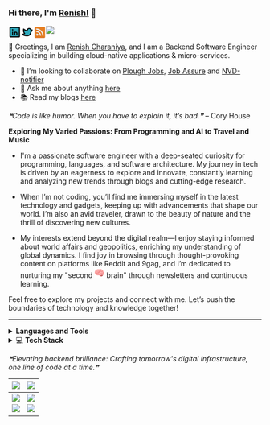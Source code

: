 ### Hi there, I'm [Renish!](https://renishcharaniya.tech) 👋 

[![](https://visitcount.itsvg.in/api?id=renish-charaniya&icon=6&color=6)](https://visitcount.itsvg.in)
<a href="https://www.linkedin.com/in/renish-charaniya/">
  <img align="left" alt="Renish's Linkedin" width="25px" src="https://github.com/renish-charaniya/renish-charaniya/blob/main/static/linkedin.svg" />
</a>
<a href="https://twitter.com/bubbikins_royce">
  <img align="left" alt="Renish Charaniya | X" width="25px" src="https://github.com/renish-charaniya/renish-charaniya/blob/main/static/twitter.svg" />
</a>
<a href="https://renishcharaniya.tech/feed.xml">
  <img align="left" alt="Renish's blogs" width="25px" src="https://github.com/renish-charaniya/renish-charaniya/blob/main/static/rss.svg" />
</a> 
<br />

🙏 Greetings, I am [Renish Charaniya](https://renishcharaniya.tech), and I am a Backend Software Engineer specializing in building cloud-native applications & micro-services.

- 👯 I’m looking to collaborate on [Plough Jobs](https://github.com/renish-charaniya/plough-jobs), [Job Assure](https://github.com/renish-charaniya/jobassure) and [NVD-notifier](https://github.com/renish-charaniya/nvdnotifier)
- 💬 Ask me about anything [here](https://github.com/renish-charaniya/renish-charaniya/issues)
- 📚 Read my blogs [here](https://renishcharaniya.tech/blog)

<!--STARTS_HERE_QUOTE_README-->
<i>❝Code is like humor. When you have to explain it, it’s bad.❞</i> – Cory House
<!--ENDS_HERE_QUOTE_README-->


**Exploring My Varied Passions: From Programming and AI to Travel and Music**

- I'm a passionate software engineer with a deep-seated curiosity for programming, languages, and software architecture. My journey in tech is driven by an eagerness to explore and innovate, constantly learning and analyzing new trends through blogs and cutting-edge research.

- When I’m not coding, you’ll find me immersing myself in the latest technology and gadgets, keeping up with advancements that shape our world. I’m also an avid traveler, drawn to the beauty of nature and the thrill of discovering new cultures.

- My interests extend beyond the digital realm—I enjoy staying informed about world affairs and geopolitics, enriching my understanding of global dynamics. I find joy in browsing through thought-provoking content on platforms like Reddit and 9gag, and I’m dedicated to nurturing my "second <img height="20" src="https://github.com/renish-charaniya/renish-charaniya/blob/main/static/brain.svg"> brain" through newsletters and continuous learning.

Feel free to explore my projects and connect with me. Let’s push the boundaries of technology and knowledge together!


<hr />


<details>
  <summary><strong>Languages and Tools</strong></summary>
    

<img height="20" src="https://raw.githubusercontent.com/github/explore/80688e429a7d4ef2fca1e82350fe8e3517d3494d/topics/javascript/javascript.png">
<img height="20" src="https://raw.githubusercontent.com/github/explore/80688e429a7d4ef2fca1e82350fe8e3517d3494d/topics/typescript/typescript.png">
<img height="20" src="https://raw.githubusercontent.com/github/explore/5c058a388828bb5fde0bcafd4bc867b5bb3f26f3/topics/graphql/graphql.png">
<img height="20" src="https://raw.githubusercontent.com/github/explore/80688e429a7d4ef2fca1e82350fe8e3517d3494d/topics/nodejs/nodejs.png">
<img height="20" src="https://raw.githubusercontent.com/github/explore/80688e429a7d4ef2fca1e82350fe8e3517d3494d/topics/python/python.png">
<img height="20" src="https://raw.githubusercontent.com/github/explore/80688e429a7d4ef2fca1e82350fe8e3517d3494d/topics/docker/docker.png">
<img height="20" src="https://raw.githubusercontent.com/github/explore/80688e429a7d4ef2fca1e82350fe8e3517d3494d/topics/kubernetes/kubernetes.png">
<img height="20" src="https://raw.githubusercontent.com/github/explore/fbceb94436312b6dacde68d122a5b9c7d11f9524/topics/aws/aws.png">
<img height="20" src="https://github.com/benc-uk/icon-collection/blob/master/logos/azure-offical.svg">

</details>


 <details>
    <summary>💻 <strong>Tech Stack</strong></summary>
    
   ![NodeJS](https://img.shields.io/badge/node.js-6DA55F?style=for-the-badge&logo=node.js&logoColor=white) ![JavaScript](https://img.shields.io/badge/javascript-%23323330.svg?style=for-the-badge&logo=javascript&logoColor=%23F7DF1E) ![Python](https://img.shields.io/badge/python-3670A0?style=for-the-badge&logo=python&logoColor=ffdd54) ![Kubernetes](https://img.shields.io/badge/kubernetes-%23326ce5.svg?style=for-the-badge&logo=kubernetes&logoColor=white) ![Shell Script](https://img.shields.io/badge/shell_script-%23121011.svg?style=for-the-badge&logo=gnu-bash&logoColor=white) ![TypeScript](https://img.shields.io/badge/typescript-%23007ACC.svg?style=for-the-badge&logo=typescript&logoColor=white) ![PowerShell](https://img.shields.io/badge/PowerShell-%235391FE.svg?style=for-the-badge&logo=powershell&logoColor=white) ![Azure](https://img.shields.io/badge/azure-%230072C6.svg?style=for-the-badge&logo=microsoftazure&logoColor=white) ![AWS](https://img.shields.io/badge/AWS-%23FF9900.svg?style=for-the-badge&logo=amazon-aws&logoColor=white) ![DigitalOcean](https://img.shields.io/badge/DigitalOcean-%230167ff.svg?style=for-the-badge&logo=digitalOcean&logoColor=white) ![Google Cloud](https://img.shields.io/badge/GoogleCloud-%234285F4.svg?style=for-the-badge&logo=google-cloud&logoColor=white) ![Render](https://img.shields.io/badge/Render-%46E3B7.svg?style=for-the-badge&logo=render&logoColor=white) ![Bootstrap](https://img.shields.io/badge/bootstrap-%238511FA.svg?style=for-the-badge&logo=bootstrap&logoColor=white) ![Express.js](https://img.shields.io/badge/express.js-%23404d59.svg?style=for-the-badge&logo=express&logoColor=%2361DAFB) ![Fastify](https://img.shields.io/badge/fastify-%23000000.svg?style=for-the-badge&logo=fastify&logoColor=white) ![JWT](https://img.shields.io/badge/JWT-black?style=for-the-badge&logo=JSON%20web%20tokens) ![SASS](https://img.shields.io/badge/SASS-hotpink.svg?style=for-the-badge&logo=SASS&logoColor=white) ![Yarn](https://img.shields.io/badge/yarn-%232C8EBB.svg?style=for-the-badge&logo=yarn&logoColor=white) ![MongoDB](https://img.shields.io/badge/MongoDB-%234ea94b.svg?style=for-the-badge&logo=mongodb&logoColor=white) ![MySQL](https://img.shields.io/badge/mysql-4479A1.svg?style=for-the-badge&logo=mysql&logoColor=white) ![Postgres](https://img.shields.io/badge/postgres-%23316192.svg?style=for-the-badge&logo=postgresql&logoColor=white) ![Supabase](https://img.shields.io/badge/Supabase-3ECF8E?style=for-the-badge&logo=supabase&logoColor=white) ![Sequelize](https://img.shields.io/badge/Sequelize-52B0E7?style=for-the-badge&logo=Sequelize&logoColor=white) ![NumPy](https://img.shields.io/badge/numpy-%23013243.svg?style=for-the-badge&logo=numpy&logoColor=white) ![PyTorch](https://img.shields.io/badge/PyTorch-%23EE4C2C.svg?style=for-the-badge&logo=PyTorch&logoColor=white) ![TensorFlow](https://img.shields.io/badge/TensorFlow-%23FF6F00.svg?style=for-the-badge&logo=TensorFlow&logoColor=white) ![GitLab CI](https://img.shields.io/badge/gitlab%20CI-%23181717.svg?style=for-the-badge&logo=gitlab&logoColor=white) ![GitHub](https://img.shields.io/badge/github-%23121011.svg?style=for-the-badge&logo=github&logoColor=white) ![GitHub Actions](https://img.shields.io/badge/github%20actions-%232671E5.svg?style=for-the-badge&logo=githubactions&logoColor=white) ![Grafana](https://img.shields.io/badge/grafana-%23F46800.svg?style=for-the-badge&logo=grafana&logoColor=white) ![SonarQube](https://img.shields.io/badge/SonarQube-black?style=for-the-badge&logo=sonarqube&logoColor=4E9BCD) ![Bitwarden](https://img.shields.io/badge/bitwarden-%23175DDC.svg?style=for-the-badge&logo=bitwarden&logoColor=white) ![ESLint](https://img.shields.io/badge/ESLint-4B3263?style=for-the-badge&logo=eslint&logoColor=white) ![Docker](https://img.shields.io/badge/docker-%230db7ed.svg?style=for-the-badge&logo=docker&logoColor=white) ![Confluence](https://img.shields.io/badge/confluence-%23172BF4.svg?style=for-the-badge&logo=confluence&logoColor=white) ![Jira](https://img.shields.io/badge/jira-%230A0FFF.svg?style=for-the-badge&logo=jira&logoColor=white) ![CodeCov](https://img.shields.io/badge/codecov-%23ff0077.svg?style=for-the-badge&logo=codecov&logoColor=white) ![Portfolio](https://img.shields.io/badge/Portfolio-%23000000.svg?style=for-the-badge&logo=firefox&logoColor=#FF7139) ![Notion](https://img.shields.io/badge/Notion-%23000000.svg?style=for-the-badge&logo=notion&logoColor=white) ![Postman](https://img.shields.io/badge/Postman-FF6C37?style=for-the-badge&logo=postman&logoColor=white) ![Prometheus](https://img.shields.io/badge/Prometheus-E6522C?style=for-the-badge&logo=Prometheus&logoColor=white) ![SonarLint](https://img.shields.io/badge/SonarLint-CB2029?style=for-the-badge&logo=SONARLINT&logoColor=white) ![Terraform](https://img.shields.io/badge/terraform-%235835CC.svg?style=for-the-badge&logo=terraform&logoColor=white) ![TOR](https://img.shields.io/badge/tor-%237E4798.svg?style=for-the-badge&logo=tor-project&logoColor=white) ![Swagger](https://img.shields.io/badge/-Swagger-%23Clojure?style=for-the-badge&logo=swagger&logoColor=white)
  </details>

<i>❝Elevating backend brilliance: Crafting tomorrow's digital infrastructure, one line of code at a time.❞</i>

| ![](https://github-readme-stats.vercel.app/api?username=renish-charaniya&theme=neon&hide_border=true&include_all_commits=true&count_private=true) |![](https://github-readme-streak-stats.herokuapp.com/?user=renish-charaniya&theme=neon&hide_border=true)|
| --- | --- |
|<a href="https://github.com/renish-charaniya/nvdnotifier"><img align="left" src="https://github-readme-stats.vercel.app/api/pin/?username=renish-charaniya&repo=nvdnotifier&text_color=9f9f9f&theme=neon&hide_border=true" /></a>| <a href="https://github.com/renish-charaniya/plough-jobs"><img align="left" src="https://github-readme-stats.vercel.app/api/pin/?username=renish-charaniya&repo=plough-jobs&title_color=fff&icon_color=79ff97&text_color=9f9f9f&bg_color=151515" /></a>  |
|![](https://github-readme-stats.vercel.app/api/top-langs/?username=renish-charaniya&theme=neon&hide_border=true&include_all_commits=true&count_private=true&layout=compact) |<img src="https://github-profile-trophy.vercel.app/?username=renish-charaniya&theme=radical&no-frame=false&no-bg=true&margin-w=4">|





